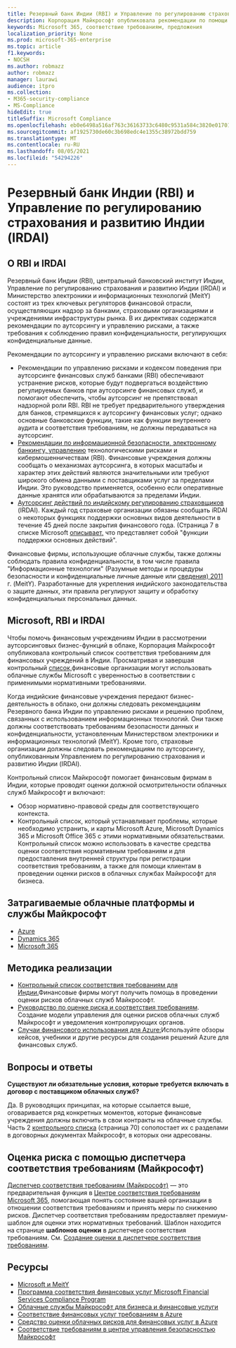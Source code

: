 ```yaml
---
title: Резервный банк Индии (RBI) и Управление по регулированию страхования и развитию Индии (IRDAI)
description: Корпорация Майкрософт опубликовала рекомендации по помощи финансовым учреждениям в Индии при внедрении облачных технологий.
keywords: Microsoft 365, соответствие требованиям, предложения
localization_priority: None
ms.prod: microsoft-365-enterprise
ms.topic: article
f1.keywords:
- NOCSH
ms.author: robmazz
author: robmazz
manager: laurawi
audience: itpro
ms.collection:
- M365-security-compliance
- MS-Compliance
hideEdit: true
titleSuffix: Microsoft Compliance
ms.openlocfilehash: eb0e6498a516af763c36163733c6480c9531a584c3820e01701fdcf31089b8e3
ms.sourcegitcommit: af1925730de60c3b698edc4e1355c38972bdd759
ms.translationtype: MT
ms.contentlocale: ru-RU
ms.lasthandoff: 08/05/2021
ms.locfileid: "54294226"
---
```

# <a name="reserve-bank-of-india-rbi-and-insurance-regulatory-and-development-authority-of-india-irdai"></a>Резервный банк Индии (RBI) и Управление по регулированию страхования и развитию Индии (IRDAI)

## <a name="about-rbi-and-irdai"></a>О RBI и IRDAI

Резервный банк Индии [](https://www.rbi.org.in/) (RBI), центральный банковский институт Индии, Управление по регулированию страхования и развитию Индии [](https://www.irdai.gov.in/Defaulthome.aspx?page=H1) (IRDAI) и Министерство электроники и информационных технологий [](https://meity.gov.in/content/information-technology-act) (MeitY) состоят из трех ключевых регуляторов финансовой отрасли, осуществляющих надзор за банками, страховыми организациями и учреждениями инфраструктуры рынка. В их директивах содержатся рекомендации по аутсорсингу и управлению рисками, а также требования к соблюдению правил конфиденциальности, регулирующих конфиденциальные данные.

Рекомендации по аутсорсингу и управлению рисками включают в себя:

- [](https://rbidocs.rbi.org.in/rdocs/notification/PDFs/73713.pdf) Рекомендации по управлению рисками и кодексом поведения при аутсорсинге финансовых служб банками (RBI) обеспечивают устранение рисков, которые будут подвергаться воздействию регулируемых банков при аутсорсинге финансовых служб, и помогают обеспечить, чтобы аутсорсинг не препятствовал надзорной роли RBI. RBI не требует предварительного утверждения для банков, стремящихся к аутсорсингу финансовых услуг; однако основные банковские функции, такие как функции внутреннего аудита и соответствия требованиям, не должны передаваться на аутсорсинг.
- [Рекомендации по информационной безопасности, электронному банкингу, управлению](https://rbidocs.rbi.org.in/rdocs/content/PDFs/GBS300411F.pdf) технологическими рисками и кибермошенничествам (RBI). Финансовые учреждения должны сообщать о механизмах аутсорсинга, в которых масштабы и характер этих действий являются значительными или требуют широкого обмена данными с поставщиками услуг за пределами Индии. Это руководство применяется, особенно если оперативные данные хранятся или обрабатываются за пределами Индии.
- [Аутсорсинг действий по индийскому регулированию страховщиков](https://www.irdai.gov.in/ADMINCMS/cms/frmGeneral_Layout.aspx?page=PageNo3149&flag=1) (IRDAI). Каждый год страховые организации обязаны сообщать iRDAI о некоторых функциях поддержки основных видов деятельности в течение 45 дней после закрытия финансового года. (Страница 7 в списке Microsoft [описывает,](https://servicetrust.microsoft.com/Documents/TrustDocuments?command=Download&downloadType=Document&downloadId=26f4af15-2771-4cd4-a7c7-9328149f9453&docTab=6d000410-c9e9-11e7-9a91-892aae8839ad_Compliance_Guides) что представляет собой "функции поддержки основных действий".

Финансовые фирмы, использующие облачные службы, также должны соблюдать правила конфиденциальности, в том числе правила "Информационные технологии" (Разумные методы и процедуры безопасности и конфиденциальные личные данные или [сведения) 2011](https://meity.gov.in/sites/upload_files/dit/files/GSR313E_10511\(1\).pdf) г. (MeitY). Разработанные для укрепления индийского законодательства о защите данных, эти правила регулируют защиту и обработку конфиденциальных персональных данных.

## <a name="microsoft-rbi-and-irdai"></a>Microsoft, RBI и IRDAI

Чтобы помочь финансовым учреждениям Индии в рассмотрении аутсорсинговых бизнес-функций в облаке, Корпорация Майкрософт опубликовала контрольный список соответствия требованиям для финансовых учреждений в Индии. Просматривая и завершая контрольный [список,](https://servicetrust.microsoft.com/Documents/TrustDocuments?command=Download&downloadType=Document&downloadId=26f4af15-2771-4cd4-a7c7-9328149f9453&docTab=6d000410-c9e9-11e7-9a91-892aae8839ad_Compliance_Guides)финансовые организации могут использовать облачные службы Microsoft с уверенностью в соответствии с применимыми нормативными требованиями.

Когда индийские финансовые учреждения передают бизнес-деятельность в облако, они должны следовать рекомендациям Резервного банка Индии по управлению рисками и решению проблем, связанных с использованием информационных технологий. Они также должны соответствовать требованиям безопасности данных и конфиденциальности, установленным Министерством электроники и информационных технологий (MeitY). Кроме того, страховые организации должны следовать рекомендациям по аутсорсингу, опубликованным Управлением по регулированию страхования и развитию Индии (IRDAI).

Контрольный список Майкрософт помогает финансовым фирмам в Индии, которые проводят оценки должной осмотрительности облачных служб Майкрософт и включают:

- Обзор нормативно-правовой среды для соответствующего контекста.
- Контрольный список, который устанавливает проблемы, которые необходимо устранить, и карты Microsoft Azure, Microsoft Dynamics 365 и Microsoft Office 365 с этими нормативными обязательствами. Контрольный список можно использовать в качестве средства оценки соответствия нормативным требованиям и для предоставления внутренней структуры при регистрации соответствия требованиям, а также для помощи клиентам в проведении оценки рисков в облачных службах Майкрософт для бизнеса.

## <a name="microsoft-in-scope-cloud-platforms--services"></a>Затрагиваемые облачные платформы и службы Майкрософт

- [Azure](https://gallery.technet.microsoft.com/Overview-of-Azure-c1be3942)
- [Dynamics 365](https://aka.ms/d365-compliance-list)
- [Microsoft 365](https://servicetrust.microsoft.com/ViewPage/TrustDocuments?command=Download&downloadType=Document&downloadId=9f756cce-b15d-45a9-94d7-6a583dee4401&docTab=6d000410-c9e9-11e7-9a91-892aae8839ad_Compliance_Guides)

## <a name="how-to-implement"></a>Методика реализации

- [Контрольный список соответствия требованиям для Индии.](https://servicetrust.microsoft.com/Documents/TrustDocuments?command=Download&downloadType=Document&downloadId=26f4af15-2771-4cd4-a7c7-9328149f9453&docTab=6d000410-c9e9-11e7-9a91-892aae8839ad_Compliance_Guides)Финансовые фирмы могут получить помощь в проведении оценки рисков облачных служб Майкрософт.
- [Руководство по оценке риска и соответствия требованиям](https://servicetrust.microsoft.com/ViewPage/TrustDocuments?command=Download&downloadType=Document&downloadId=edee9b14-3661-4a16-ba83-c35caf672bd7&docTab=6d000410-c9e9-11e7-9a91-892aae8839ad_FAQ_and_White_Papers). Создание модели управления для оценки рисков облачных служб Майкрософт и уведомления контролирующих органов.
- [Случаи финансового использования для Azure:](/azure/industry/financial/)Используйте обзоры кейсов, учебники и другие ресурсы для создания решений Azure для финансовых служб.

## <a name="frequently-asked-questions"></a>Вопросы и ответы

**Существуют ли обязательные условия, которые требуется включать в договор с поставщиком облачных служб?**

Да. В руководящих принципах, на которые ссылается выше, оговаривается ряд конкретных моментов, которые финансовые учреждения должны включить в свои контракты на облачные службы. Часть 2 [контрольного списка](https://servicetrust.microsoft.com/Documents/TrustDocuments?command=Download&downloadType=Document&downloadId=26f4af15-2771-4cd4-a7c7-9328149f9453&docTab=6d000410-c9e9-11e7-9a91-892aae8839ad_Compliance_Guides) (страница 70) сопопостает их с разделами в договорных документах Майкрософт, в которых они адресованы.

## <a name="use-microsoft-compliance-manager-to-assess-your-risk"></a>Оценка риска с помощью диспетчера соответствия требованиям (Майкрософт)

[Диспетчер соответствия требованиям (Майкрософт)](/microsoft-365/compliance/compliance-manager) — это предварительная функция в [Центре соответствия требованиям Microsoft 365](/microsoft-365/compliance/microsoft-365-compliance-center), помогающая понять состояние вашей организации в отношении соответствия требованиям и принять меры по снижению рисков. Диспетчер соответствия требованиям предоставляет премиум-шаблон для оценки этих нормативных требований. Шаблон находится на странице **шаблонов оценки** в диспетчере соответствия требованиям. См. [Создание оценки в диспетчере соответствия требованиям](/microsoft-365/compliance/compliance-manager-assessments).

## <a name="resources"></a>Ресурсы

- [Microsoft и MeitY](offering-meity-india.md)
- [Программа соответствия финансовых услуг Microsoft Financial Services Compliance Program](https://download.microsoft.com/download/6/4/7/64707E3E-6D3E-45D0-8207-A0EA3201B4A6/Microsoft%20Cloud%20-%20Financial%20Services%20Compliance%20Program%20\(Print\).pdf)
- [Облачные службы Майкрософт для бизнеса и финансовые услуги](https://www.microsoft.com/trustcenter/cloudservices/financialservices)
- [Соответствие финансовых услуг требованиям в Azure](https://azure.microsoft.com/resources/videos/azurecon-2015-financial-services-compliance-in-azure/)
- [Средство оценки облачных рисков для финансовых услуг в Azure](https://servicetrust.microsoft.com/ViewPage/FFIECBlueprint?command=Download&downloadType=Document&downloadId=079a1973-711a-428f-9312-9ddd290cff7b&docTab=c726d5c0-2d1e-11e8-a485-57140ec19669_PaaS)
- [Соответствие требованиям в центре управления безопасностью Майкрософт](https://www.microsoft.com/trust-center/compliance/compliance-overview)
